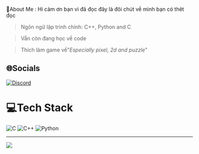 
 💫About Me :
Hi cảm ơn bạn vì đã đọc đây là đôi chút về mình bạn có thêt đọc
                                            
>Ngôn ngữ lập trình chính: C++, Python and C

>Vẫn còn đang học về code

>Thích làm game về"*Especially pixel, 2d and puzzle*"




## 🌐Socials
[![Discord](https://img.shields.io/badge/Discord-%237289DA.svg?logo=discord&logoColor=white)](htttps://discord.gg/https://discord.gg/slk-community) 

# 💻Tech Stack
![C](https://img.shields.io/badge/c-%2300599C.svg?style=for-the-badge&logo=c&logoColor=white) ![C++](https://img.shields.io/badge/c++-%2300599C.svg?style=for-the-badge&logo=c%2B%2B&logoColor=white) ![Python](https://img.shields.io/badge/python-3670A0?style=for-the-badge&logo=python&logoColor=ffdd54)

---
[![](https://visitcount.itsvg.in/api?id=Jerryz1999&icon=2&color=1)](https://visitcount.itsvg.in)
